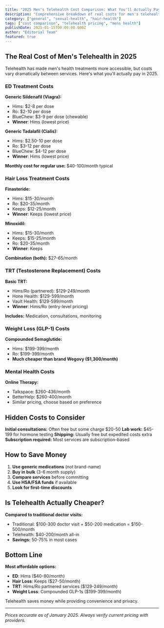 ```yaml
---
title: "2025 Men's Telehealth Cost Comparison: What You'll Actually Pay"
description: "Comprehensive breakdown of real costs for men's telehealth services including ED treatment, hair loss, TRT, and weight loss with price comparisons across Hims, Ro, BlueChew, and more."
category: ["general", "sexual-health", "hair-health"]
tags: ["cost comparison", "telehealth pricing", "mens health"]
publishDate: 2025-01-15T00:00:00.000Z
author: "Editorial Team"
featured: true
---
```


## The Real Cost of Men's Telehealth in 2025

Telehealth has made men's health treatments more accessible, but costs vary dramatically between services. Here's what you'll actually pay in 2025.

### ED Treatment Costs

**Generic Sildenafil (Viagra):**
- Hims: $2-8 per dose
- Ro: $2-10 per dose
- BlueChew: $3-9 per dose (chewable)
- **Winner**: Hims (lowest price)

**Generic Tadalafil (Cialis):**
- Hims: $2.50-10 per dose
- Ro: $3-12 per dose
- BlueChew: $4-12 per dose
- **Winner**: Hims (lowest price)

**Monthly cost for regular use:** $40-100/month typical

### Hair Loss Treatment Costs

**Finasteride:**
- Hims: $15-30/month
- Ro: $20-35/month
- Keeps: $12-25/month
- **Winner**: Keeps (lowest price)

**Minoxidil:**
- Hims: $15-30/month
- Keeps: $15-25/month
- Ro: $20-35/month
- **Winner**: Keeps

**Combination (both):** $27-65/month

### TRT (Testosterone Replacement) Costs

**Basic TRT:**
- Hims/Ro (partnered): $129-249/month
- Hone Health: $129-599/month
- Vault Health: $129-599/month
- **Winner**: Hims/Ro (entry-level pricing)

**Includes:** Medication, consultations, monitoring

### Weight Loss (GLP-1) Costs

**Compounded Semaglutide:**
- Hims: $199-399/month
- Ro: $199-399/month
- **Much cheaper than brand Wegovy ($1,300/month)**

### Mental Health Costs

**Online Therapy:**
- Talkspace: $260-436/month
- BetterHelp: $260-400/month
- Similar pricing, choose based on preference

## Hidden Costs to Consider

**Initial consultations:** Often free but some charge $20-50
**Lab work:** $45-199 for hormone testing
**Shipping:** Usually free but expedited costs extra
**Subscription required:** Most services are subscription-based

## How to Save Money

1. **Use generic medications** (not brand-name)
2. **Buy in bulk** (3-6 month supply)
3. **Compare services** before committing
4. **Use HSA/FSA funds** if available
5. **Look for first-time discounts**

## Is Telehealth Actually Cheaper?

**Compared to traditional doctor visits:**
- Traditional: $100-300 doctor visit + $50-200 medication = $150-500/month
- Telehealth: $40-200/month all-in
- **Savings:** 50-75% in most cases

## Bottom Line

**Most affordable options:**
- **ED**: Hims ($40-80/month)
- **Hair Loss**: Keeps ($27-50/month)
- **TRT**: Hims/Ro partnered services ($129-249/month)
- **Weight Loss**: Compounded GLP-1s ($199-399/month)

Telehealth saves money while providing convenience and privacy.

---

*Prices accurate as of January 2025. Always verify current pricing with providers.*
